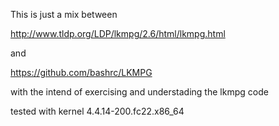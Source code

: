 This is just a mix between

http://www.tldp.org/LDP/lkmpg/2.6/html/lkmpg.html 

and 

https://github.com/bashrc/LKMPG

with the intend of exercising and understading the lkmpg code

tested with kernel 4.4.14-200.fc22.x86_64


